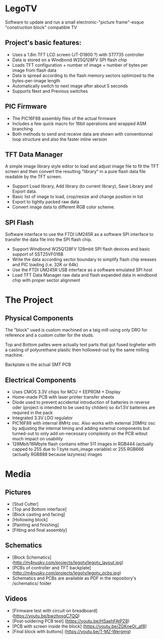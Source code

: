 # LegoTV
Software to update and run a small electronic-"picture frame"-esque "construction block" compatible TV

## Project's basic features:
- Uses a 1.8in TFT LCD screen (JT-D1800 ?) with ST7735 controller
- Data is stored on a Windbond W25Q128FV SPI flash chip
- Loads TFT configuration + number of image + number of bytes per image from flash data
- Data is spread according to the flash memory sectors optimized to the bytes-per-image length
- Automatically switch to next image after about 5 seconds
- Supports Next and Previous switches

## PIC Firmware 
* The PIC16F88 assembly files of the actual firmware
* Includes a few quick macro for 16bit operations and wrapped ASM branching
* Both methods to send and receive data are shown with conventionnal loop structure and also the faster inline version 

## TFT Data Manager
A simple image library style editor to load and adjust image file to fit the TFT screen and then convert the resulting "library" in a pure flash data file readable by the TFT screen.

* Support Load library, Add library (to current library), Save Library and Export data.
* Basic list of image to load, crop/resize and change position in list
* Export to tightly packed raw data
* Convert image data to different RGB color scheme.

## SPI Flash
Software interface to use the FTDI UM245R as a software SPI interface to transfer the data file into the SPI flash chip.

* Support Windbond W25Q128FV 128mbit SPI flash devices and basic support of SST25VF016B
* Write the data according sector boundary to simplify flash chip ereases and PIC loading (i.e. 32K or 64k)
* Use the FTDI UM245R USB interface as a software emulated SPI host
* Load TFT Data Manager raw data and flash expanded data in windbond chip with proper sector alignment

# The Project

## Physical Components
The "block" used is custom machined on a taig mill using only DRO for reference and a custom cutter for the studs.

Top and Bottom paltes were actually test parts that got fused togheter with a casting of polyurethane plastic then hollowed-out by the same milling machine.

Backplate is the actual SMT PCB

## Electrical Components
* Uses CMOS 3.3V chips for MCU + EEPROM + Display
* Home-made PCB with laser printer transfer sheets
* Diode used to prevent accidental introduction of batteries in reverse oder (project is intended to be used by childen) so 4x1.5V batteries are required in the pack
* Integrated 3.3V LDO regulator
* PIC16F88 with internal 8MHz osc.  Also works with external 20MHz osc by adjusting the internal timing and adding external components but turned-out to only add un-necessary complexity on the PCB witout much impact on usability
* 128Mbit/16Mbyte flash contains either 511 images in RGB444 (actually capped to 255 due to 1 byte num_image variable) or 255 RGB666 (actually RGB888 because lazyness) images

# Media
## Pictures
* [Stud Cutter]
* [Top and Bottom interface] 
* [Block casting and facing]
* [Hollowing block]
* [Painting and finishing]
* [Fitting and final assembly]

## Schematics
* [Block Schematics] (http://m4nusky.com/projects/legotv/legotv_layout.jpg)
* [PCBs of controller and TFT backplate] (http://m4nusky.com/projects/legotv/legotv_pcbs.jpg)
* Schematics and PCBs are available as PDF in the repository's /schematics/ folder

## Videos
* [Firmware test with circuit on breadboard] (https://youtu.be/bwzhosgC7QQ)
* [Post-soldering PCB test] (https://youtu.be/HSaehFAtPZ8)
* [PCB with screen inside the block] (https://youtu.be/ZGKneOr_af8)
* [Final block with buttons] (https://youtu.be/T-MZ-Wergmg)
